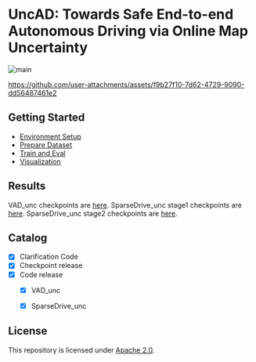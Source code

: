 # UncAD: Towards Safe End-to-end Autonomous Driving via Online Map Uncertainty 

![main](https://github.com/user-attachments/assets/d39721ab-c652-4dc0-87a7-a6193fdc2ada)

https://github.com/user-attachments/assets/f9b27f10-7d62-4729-9090-dd56487461e2

## Getting Started
- [Environment Setup](docs/env.md)
- [Prepare Dataset](docs/prepare_dataset.md)
- [Train and Eval](docs/train_eval.md)
- [Visualization](docs/visualization.md)

## Results

VAD_unc checkpoints are [here](https://drive.google.com/file/d/1v8ckftOywZe4r6rzp7WwifRR3KpMH8os/view?usp=drive_link). SparseDrive_unc stage1 checkpoints are [here](https://drive.google.com/file/d/14SGCFVKYdaSdyzaLFU0kGwwb-suHVdZu/view?usp=drive_link). SparseDrive_unc stage2 checkpoints are [here](https://drive.google.com/file/d/1M2ANw8uQdISuKlLlC5_cX9a8Fdm4VrJP/view?usp=drive_link). 

## Catalog

- [x] Clarification Code
- [x] Checkpoint release
- [x] Code release
  - [x] VAD_unc
  - [x] SparseDrive_unc



## License

This repository is licensed under [Apache 2.0](LICENSE).
